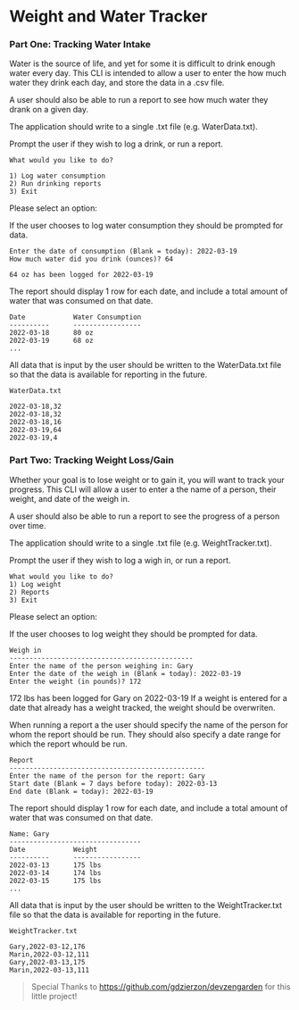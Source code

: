 # Weight and Water Tracker

### Part One: Tracking Water Intake

Water is the source of life, and yet for some it is difficult to drink enough water every day. This CLI is intended to allow a user to enter the how much water they drink each day, and store the data in a .csv file.

A user should also be able to run a report to see how much water they drank on a given day.

The application should write to a single .txt file (e.g. WaterData.txt).

Prompt the user if they wish to log a drink, or run a report.

    What would you like to do?
    
    1) Log water consumption
    2) Run drinking reports
    3) Exit
  
  Please select an option: 

If the user chooses to log water consumption they should be prompted for data.

    Enter the date of consumption (Blank = today): 2022-03-19
    How much water did you drink (ounces)? 64

    64 oz has been logged for 2022-03-19

The report should display 1 row for each date, and include a total amount of water that was consumed on that date.

    Date            Water Consumption
    ----------      -----------------
    2022-03-18      80 oz
    2022-03-19      68 oz
    ...

All data that is input by the user should be written to the WaterData.txt file so that the data is available for reporting in the future.

    WaterData.txt
  
    2022-03-18,32
    2022-03-18,32
    2022-03-18,16
    2022-03-19,64
    2022-03-19,4

### Part Two: Tracking Weight Loss/Gain

Whether your goal is to lose weight or to gain it, you will want to track your progress. This CLI will allow a user to enter a the name of a person, their weight, and date of the weigh in.

A user should also be able to run a report to see the progress of a person over time.

The application should write to a single .txt file (e.g. WeightTracker.txt).

Prompt the user if they wish to log a wigh in, or run a report.

    What would you like to do?
    1) Log weight
    2) Reports
    3) Exit

  Please select an option: 

If the user chooses to log weight they should be prompted for data.

    Weigh in
    ----------------------------------------------
    Enter the name of the person weighing in: Gary
    Enter the date of the weigh in (Blank = today): 2022-03-19
    Enter the weight (in pounds)? 172

172 lbs has been logged for Gary on 2022-03-19
If a weight is entered for a date that already has a weight tracked, the weight should be overwriten.

When running a report a the user should specify the name of the person for whom the report should be run. They should also specify a date range for which the report whould be run.

    Report
    -------------------------------------------------
    Enter the name of the person for the report: Gary
    Start date (Blank = 7 days before today): 2022-03-13
    End date (Blank = today): 2022-03-19

The report should display 1 row for each date, and include a total amount of water that was consumed on that date.

    Name: Gary
    ---------------------------------
    Date            Weight
    ----------      -----------------
    2022-03-13      175 lbs
    2022-03-14      174 lbs
    2022-03-15      175 lbs
    ...

All data that is input by the user should be written to the WeightTracker.txt file so that the data is available for reporting in the future.

    WeightTracker.txt
   
    Gary,2022-03-12,176
    Marin,2022-03-12,111
    Gary,2022-03-13,175
    Marin,2022-03-13,111


> Special Thanks to https://github.com/gdzierzon/devzengarden for this little project! 
